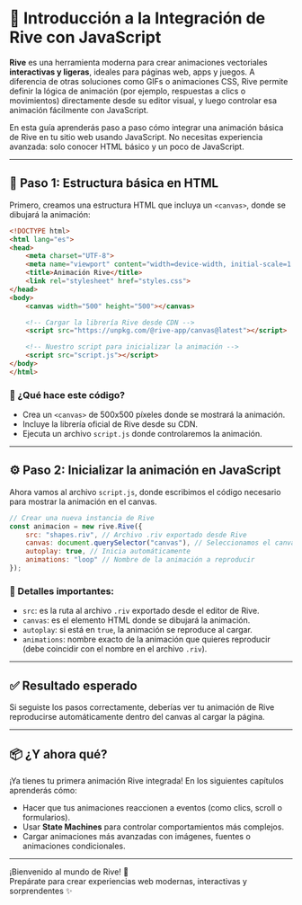 # 🚀 Introducción a la Integración de Rive con JavaScript

**Rive** es una herramienta moderna para crear animaciones vectoriales **interactivas y ligeras**, ideales para páginas web, apps y juegos. A diferencia de otras soluciones como GIFs o animaciones CSS, Rive permite definir la lógica de animación (por ejemplo, respuestas a clics o movimientos) directamente desde su editor visual, y luego controlar esa animación fácilmente con JavaScript.

En esta guía aprenderás paso a paso cómo integrar una animación básica de Rive en tu sitio web usando JavaScript. No necesitas experiencia avanzada: solo conocer HTML básico y un poco de JavaScript.

---

## 🧱 Paso 1: Estructura básica en HTML

Primero, creamos una estructura HTML que incluya un `<canvas>`, donde se dibujará la animación:

```html
<!DOCTYPE html>
<html lang="es">
<head>
    <meta charset="UTF-8">
    <meta name="viewport" content="width=device-width, initial-scale=1.0">
    <title>Animación Rive</title>
    <link rel="stylesheet" href="styles.css">
</head>
<body>
    <canvas width="500" height="500"></canvas>

    <!-- Cargar la librería Rive desde CDN -->
    <script src="https://unpkg.com/@rive-app/canvas@latest"></script>

    <!-- Nuestro script para inicializar la animación -->
    <script src="script.js"></script>
</body>
</html>
```

### 🧠 ¿Qué hace este código?

- Crea un `<canvas>` de 500x500 píxeles donde se mostrará la animación.
- Incluye la librería oficial de Rive desde su CDN.
- Ejecuta un archivo `script.js` donde controlaremos la animación.

---

## ⚙️ Paso 2: Inicializar la animación en JavaScript

Ahora vamos al archivo `script.js`, donde escribimos el código necesario para mostrar la animación en el canvas.

```javascript
// Crear una nueva instancia de Rive
const animacion = new rive.Rive({
    src: "shapes.riv", // Archivo .riv exportado desde Rive
    canvas: document.querySelector("canvas"), // Seleccionamos el canvas del HTML
    autoplay: true, // Inicia automáticamente
    animations: "loop" // Nombre de la animación a reproducir
});
```

### 📌 Detalles importantes:

- `src`: es la ruta al archivo `.riv` exportado desde el editor de Rive.
- `canvas`: es el elemento HTML donde se dibujará la animación.
- `autoplay`: si está en `true`, la animación se reproduce al cargar.
- `animations`: nombre exacto de la animación que quieres reproducir (debe coincidir con el nombre en el archivo `.riv`).

---

## ✅ Resultado esperado

Si seguiste los pasos correctamente, deberías ver tu animación de Rive reproducirse automáticamente dentro del canvas al cargar la página.

---

## 📦 ¿Y ahora qué?

¡Ya tienes tu primera animación Rive integrada! En los siguientes capítulos aprenderás cómo:

- Hacer que tus animaciones reaccionen a eventos (como clics, scroll o formularios).
- Usar **State Machines** para controlar comportamientos más complejos.
- Cargar animaciones más avanzadas con imágenes, fuentes o animaciones condicionales.

---

¡Bienvenido al mundo de Rive! 🚀  
Prepárate para crear experiencias web modernas, interactivas y sorprendentes ✨

